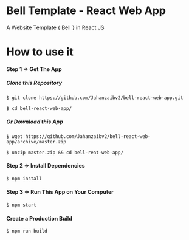 # Bell Template - React Web App
A Website Template { Bell } in React JS


# How to use it

#### Step 1 => Get The App
##### Clone this Repository
`
$ git clone https://github.com/Jahanzaibv2/bell-react-web-app.git
`

`
$ cd bell-react-web-app/
`
##### Or Download this App
`
$ wget https://github.com/Jahanzaibv2/bell-react-web-app/archive/master.zip
`

`
$ unzip master.zip && cd bell-reat-web-app/
`
#### Step 2 => Install Dependencies
`
$ npm install
`

#### Step 3 => Run This App on Your Computer
`
$ npm start
`

#### Create a Production Build
`
$ npm run build
`